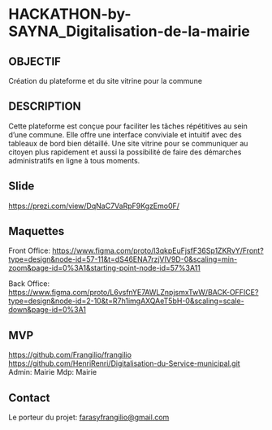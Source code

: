 # HACKATHON-by-SAYNA_Digitalisation-de-la-mairie

## OBJECTIF
Création du plateforme et du site vitrine pour la commune

## DESCRIPTION
Cette plateforme est conçue pour faciliter les tâches répétitives au sein d’une commune. Elle offre une interface conviviale et intuitif avec des tableaux de bord bien détaillé.
Une site vitrine pour se communiquer au citoyen plus rapidement et aussi la possibilité de faire des démarches administratifs en ligne à tous moments.

## Slide
https://prezi.com/view/DqNaC7VaRpF9KgzEmo0F/

## Maquettes
Front Office:
https://www.figma.com/proto/l3qkpEuFjsfF36Sp1ZKRvY/Front?type=design&node-id=57-11&t=dS46ENA7rzjVIV9D-0&scaling=min-zoom&page-id=0%3A1&starting-point-node-id=57%3A11

Back Office:
https://www.figma.com/proto/L6vsfnYE7AWLZnpjsmxTwW/BACK-OFFICE?type=design&node-id=2-10&t=R7h1imgAXQAeT5bH-0&scaling=scale-down&page-id=0%3A1

## MVP
https://github.com/Frangilio/frangilio
https://github.com/HenriRenri/Digitalisation-du-Service-municipal.git
Admin: Mairie
Mdp: Mairie

## Contact
Le porteur du projet: farasyfrangilio@gmail.com




